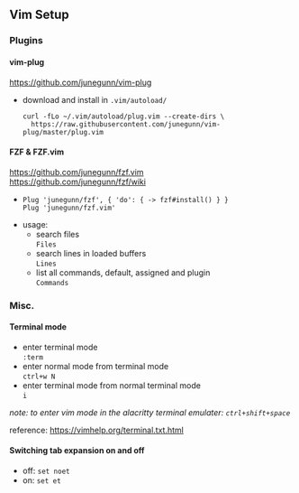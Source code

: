 ## Vim Setup

### Plugins
#### vim-plug
https://github.com/junegunn/vim-plug  

* download and install in `.vim/autoload/`  
  ```
  curl -fLo ~/.vim/autoload/plug.vim --create-dirs \
    https://raw.githubusercontent.com/junegunn/vim-plug/master/plug.vim
  ```

#### FZF & FZF.vim
https://github.com/junegunn/fzf.vim  
https://github.com/junegunn/fzf/wiki  
* ```
  Plug 'junegunn/fzf', { 'do': { -> fzf#install() } }
  Plug 'junegunn/fzf.vim'
  ```
* usage:
  * search files  
    `Files`
  * search lines in loaded buffers  
    `Lines`
  * list all commands, default, assigned and plugin  
    `Commands`

### Misc.
#### Terminal mode
* enter terminal mode  
  `:term`
* enter normal mode from terminal mode  
  `ctrl+w N`
* enter terminal mode from normal terminal mode  
  `i`

_note: to enter vim mode in the alacritty terminal emulater: `ctrl+shift+space`_

reference: https://vimhelp.org/terminal.txt.html

#### Switching tab expansion on and off
* off: `set noet`
* on: `set et`
